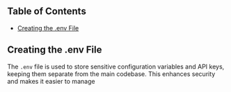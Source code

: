 

## Table of Contents

- [Creating the .env File](#creating-the-env-file)




## Creating the .env File

The `.env` file is used to store sensitive configuration variables and API keys, keeping them separate from the main codebase. This enhances security and makes it easier to manage
